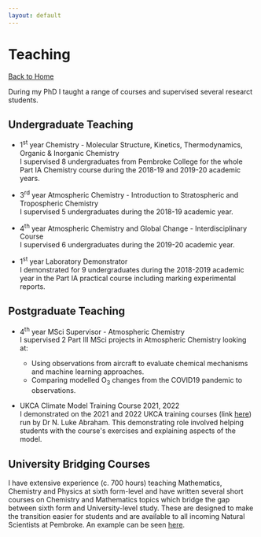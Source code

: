 ```yaml
---
layout: default
---
```


# Teaching

[Back to Home](./)

During my PhD I taught a range of courses and supervised several researct students. 

## Undergraduate Teaching
- 1<sup>st</sup> year Chemistry - Molecular Structure, Kinetics, Thermodynamics, Organic & Inorganic Chemistry <br /> I supervised 8 undergraduates from Pembroke College for the whole Part IA Chemistry course during the 2018-19 and 2019-20 academic years.

- 3<sup>rd</sup> year Atmospheric Chemistry - Introduction to Stratospheric and Tropospheric Chemistry
<br /> I supervised 5 undergraduates during the 2018-19 academic year.

- 4<sup>th</sup>  year Atmospheric Chemistry and Global Change - Interdisciplinary Course
<br /> I supervised 6 undergraduates during the 2019-20 academic year.

- 1<sup>st</sup> year Laboratory Demonstrator
<br /> I demonstrated for 9 undergraduates during the 2018-2019 academic year in the Part IA practical course including marking experimental reports.

## Postgraduate Teaching
- 4<sup>th</sup> year MSci Supervisor - Atmospheric Chemistry<br /> 
I supervised 2 Part III MSci projects in Atmospheric Chemistry looking at:
    * Using observations from aircraft to evaluate chemical mechanisms and machine learning approaches. 
    * Comparing modelled O<sub>3</sub> changes from the COVID19 pandemic to observations.

- UKCA Climate Model Training Course 2021, 2022<br /> 
I demonstrated on the 2021 and 2022 UKCA training courses (link [here](https://www.ukca.ac.uk/wiki/index.php/UKCA_Chemistry_and_Aerosol_Tutorials_at_vn11.8)) run by Dr N. Luke Abraham. This demonstrating role involved helping students with the course's exercises and explaining aspects of the model.  

## University Bridging Courses
I have extensive experience (c. 700 hours) teaching Mathematics, Chemistry and Physics at sixth form-level and have written several short courses on Chemistry and Mathematics topics which bridge the gap between sixth form and University-level study. These are designed to make the transition easier for students and are available to all incoming Natural Scientists at Pembroke. An example can be seen [here](https://oxbridge-science-academy.github.io.).

